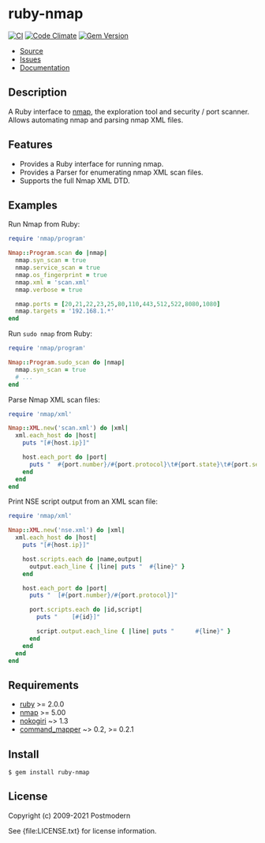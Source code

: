 # ruby-nmap

[![CI](https://github.com/postmodern/ruby-nmap/actions/workflows/ruby.yml/badge.svg)](https://github.com/postmodern/ruby-nmap/actions/workflows/ruby.yml)
[![Code Climate](https://codeclimate.com/github/postmodern/ruby-nmap.svg)](https://codeclimate.com/github/postmodern/ruby-nmap)
[![Gem Version](https://badge.fury.io/rb/ruby-nmap.svg)](https://badge.fury.io/rb/ruby-nmap)

* [Source](https://github.com/postmodern/ruby-nmap/)
* [Issues](https://github.com/postmodern/ruby-nmap/issues)
* [Documentation](http://rubydoc.info/gems/ruby-nmap/frames)

## Description

A Ruby interface to [nmap], the exploration tool and security / port scanner.
Allows automating nmap and parsing nmap XML files.

## Features

* Provides a Ruby interface for running nmap.
* Provides a Parser for enumerating nmap XML scan files.
* Supports the full Nmap XML DTD.

## Examples

Run Nmap from Ruby:

```ruby
require 'nmap/program'

Nmap::Program.scan do |nmap|
  nmap.syn_scan = true
  nmap.service_scan = true
  nmap.os_fingerprint = true
  nmap.xml = 'scan.xml'
  nmap.verbose = true

  nmap.ports = [20,21,22,23,25,80,110,443,512,522,8080,1080]
  nmap.targets = '192.168.1.*'
end
```

Run `sudo nmap` from Ruby:

```ruby
require 'nmap/program'

Nmap::Program.sudo_scan do |nmap|
  nmap.syn_scan = true
  # ...
end
```

Parse Nmap XML scan files:

```ruby
require 'nmap/xml'

Nmap::XML.new('scan.xml') do |xml|
  xml.each_host do |host|
    puts "[#{host.ip}]"

    host.each_port do |port|
      puts "  #{port.number}/#{port.protocol}\t#{port.state}\t#{port.service}"
    end
  end
end
```

Print NSE script output from an XML scan file:

```ruby
require 'nmap/xml'

Nmap::XML.new('nse.xml') do |xml|
  xml.each_host do |host|
    puts "[#{host.ip}]"

    host.scripts.each do |name,output|
      output.each_line { |line| puts "  #{line}" }
    end

    host.each_port do |port|
      puts "  [#{port.number}/#{port.protocol}]"

      port.scripts.each do |id,script|
        puts "    [#{id}]"

        script.output.each_line { |line| puts "      #{line}" }
      end
    end
  end
end
```

## Requirements

* [ruby] >= 2.0.0
* [nmap] >= 5.00
* [nokogiri] ~> 1.3
* [command_mapper] ~> 0.2, >= 0.2.1

## Install

```shell
$ gem install ruby-nmap
```

## License

Copyright (c) 2009-2021 Postmodern

See {file:LICENSE.txt} for license information.

[nmap]: http://www.insecure.org/
[ruby]: https://www.ruby-lang.org/
[nokogiri]: http://nokogiri.rubyforge.org/
[command_mapper]: https://github.com/postmodern/command_mapper.rb#readme

